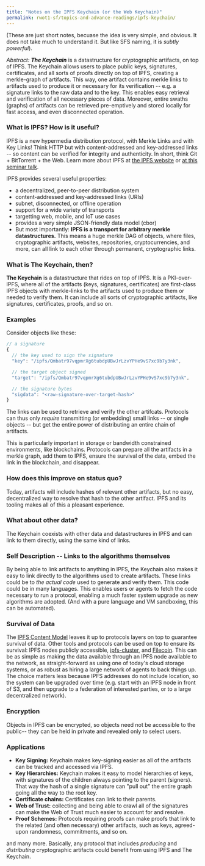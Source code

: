 ```yaml
---
title: "Notes on the IPFS Keychain (or the Web Keychain)"
permalink: rwot1-sf/topics-and-advance-readings/ipfs-keychain/
---
```



(These are just short notes, becuase the idea is very simple, and obvious. It does not take much to understand it. But like SFS naming, it is _subtly powerful_).

_Abstract:_  _**The Keychain**_ is a datastructure for cryptographic artifacts, on top of IPFS. The Keychain allows users to place public keys, signatures, certificates, and all sorts of proofs directly on top of IPFS, creating a merkle-graph of artifacts. This way, one artifact contains merkle links to artifacts used to produce it or necessary for its verification -- e.g. a signature links to the raw data and to the key. This enables easy retrieval and verification of all necessary pieces of data. Moreover, entire swaths (graphs) of artifacts can be retrieved pre-emptively and stored locally for fast access, and even disconnected operation.


### What is IPFS? How is it useful?

IPFS is a new hypermedia distribution protocol, with Merkle Links and with Key Links! Think HTTP but with content-addressed and key-addressed links -- so content can be verified for integrity and authenticity. In short, think Git + BitTorrent + the Web. Learn more about IPFS at [the IPFS website](https://ipfs.io) or [at this seminar talk](https://www.youtube.com/watch?v=HUVmypx9HGI).

IPFS provides several useful properties:

- a decentralized, peer-to-peer distribution system
- content-addressed and key-addressed links (URIs)
- subnet, disconnected, or offline operation
- support for a wide variety of transports
- targetting web, mobile, and IoT use cases
- provides a very simple JSON-friendly data model (cbor)
- But most importantly: **IPFS is a transport for arbitrary merkle datastructures.** This means a huge merkle DAG of objects, where files, cryptographic artifacts, websites, repositories, cryptocurrencies, and more, can all link to each other through permanent, cryptographic links.


### What is The Keychain, then?

**The Keychain** is a datastructure that rides on top of IPFS. It is a PKI-over-IPFS, where all of the artifacts (keys, signatures, certificates) are first-class IPFS objects with merkle-links to the artifacts used to produce them or needed to verify them. It can include all sorts of cryptographic artifacts, like signatures, certificates, proofs, and so on.


### Examples

Consider objects like these:

```js
// a signature
{
  // the key used to sign the signature
  "key": "/ipfs/Qmbatr97vqpmrXg6tubdpUBwJrLzvYPHe9vS7xc9b7y3nk",

  // the target object signed
  "target": "/ipfs/Qmbatr97vqpmrXg6tubdpUBwJrLzvYPHe9vS7xc9b7y3nk",

  // the signature bytes
  "sigdata": "<raw-signature-over-target-hash>"
}
```

The links can be used to retrieve and verify the other artifcats. Protocols can thus only _require_ transmitting (or embedding) small links -- or single objects -- but get the entire power of distributing an entire chain of artifacts.

This is particularly important in storage or bandwidth constrained environments, like blockchains. Protocols can prepare all the artifacts in a merkle graph, add them to IPFS, ensure the survival of the data, embed the link in the blockchain, and disappear.

### How does this improve on status quo?

Today, artifacts will include hashes of relevant other artifacts, but no easy, decentralized way to resolve that hash to the other artifact. IPFS and its tooling makes all of this a pleasant experience.

### What about other data?

The Keychain coexists with other data and datastructures in IPFS and can link to them directly, using the same kind of links.

### Self Description -- Links to the algorithms themselves

By being able to link artifacts to anything in IPFS, the Keychain also makes it easy to link directly to the algorithms used to create artifacts. These links could be to _the actual code_ used to generate and verify them. This code could be in many languages. This enables users or agents to fetch the code necessary to run a protocol, enabling a much faster system upgrade as new algorithms are adopted. (And with a pure language and VM sandboxing, this can be automated).

### Survival of Data

The [IPFS Content Model](https://github.com/ipfs/faq/issues/47) leaves it up to protocols layers on top to guarantee survival of data. Other tools and protocols can be used on top to ensure its survival: IPFS nodes publicly accessible, [ipfs-cluster](https://github.com/ipfs/notes/issues/58), and [Filecoin](http://filecoin.io). This can be as simple as making the data available through an IPFS node available to the network, as straight-forward as using one of today's cloud storage systems, or as robust as hiring a large network of agents to back things up. The choice matters less because IPFS addresses do not include location, so the system can be upgraded over time (e.g. start with an IPFS node in front of S3, and then upgrade to a federation of interested parties, or to a large decentralized network).

### Encryption

Objects in IPFS can be encrypted, so objects need not be accessible to the public-- they can be held in private and revealed only to select users.

### Applications

- **Key Signing:** Keychain makes key-signing easier as all of the artifacts can be tracked and accessed via IPFS.
- **Key Hierarchies:** Keychain makes it easy to model hierarchies of keys, with signatures of the children always pointing to the parent (signers). That way the hash of a single signature can "pull out" the entire graph going all the way to the root key.
- **Certificate chains:** Certificates can link to their parents.
- **Web of Trust:** collecting and being able to crawl all of the signatures can make the Web of Trust much easier to account for and resolve.
- **Proof Schemes:** Protocols requiring proofs can make proofs that link to the related (and often necessary) other artifacts, such as keys, agreed-upon randomness, commitments, and so on.

and many more. Basically, any protocol that includes _producing_ and _distributing_ cryptographic artifacts could benefit from using IPFS and The Keychain.
